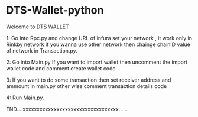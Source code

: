 # DTS-Wallet-python

Welcome to DTS WALLET 

1:  Go into Rpc.py and change URL of infura set your network , it work only in Rinkby network if you wanna use other network then chainge chainID value of network in Transaction.py.

2:  Go into Main.py If you want to import wallet then uncomment 
    the import wallet code and comment create wallet code.

3:  If you want to do some transaction then set receiver address and ammount in main.py other wise comment transaction details code

4:  Run Main.py.

END....xxxxxxxxxxxxxxxxxxxxxxxxxxxxxxxxxx......

